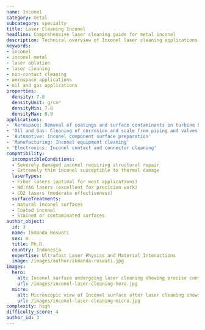 ```yaml
---
name: Inconel
category: metal
subcategory: specialty
title: Laser Cleaning Inconel
headline: Comprehensive laser cleaning guide for metal inconel
description: Technical overview of Inconel laser cleaning applications and parameters
keywords:
- inconel
- inconel metal
- laser ablation
- laser cleaning
- non-contact cleaning
- aerospace applications
- oil and gas applications
properties:
  density: 7.8
  densityUnit: g/cm³
  densityMin: 7.8
  densityMax: 8.9
applications:
- 'Aerospace: Removal of coatings and surface contaminants on turbine blades'
- 'Oil and Gas: Cleaning of corrosion and scale from piping and valves'
- 'Automotive: Inconel component surface preparation'
- 'Manufacturing: Inconel equipment cleaning'
- 'Electronics: Inconel contact and connector cleaning'
compatibility:
  incompatibleConditions:
  - Severely damaged inconel requiring structural repair
  - Extremely thin inconel susceptible to thermal damage
  laserTypes:
  - Fiber lasers (optimal for most applications)
  - Nd:YAG lasers (excellent for precision work)
  - CO2 lasers (moderate effectiveness)
  surfaceTreatments:
  - Natural inconel surfaces
  - Coated inconel
  - Stained or contaminated surfaces
author_object:
  id: 3
  name: Ikmanda Roswati
  sex: m
  title: Ph.D.
  country: Indonesia
  expertise: Ultrafast Laser Physics and Material Interactions
  image: /images/author/ikmanda-roswati.jpg
images:
  hero:
    alt: Inconel surface undergoing laser cleaning showing precise contamination removal
    url: /images/inconel-laser-cleaning-hero.jpg
  micro:
    alt: Microscopic view of Inconel surface after laser cleaning showing detailed surface structure
    url: /images/inconel-laser-cleaning-micro.jpg
complexity: high
difficulty_score: 4
author_id: 3
---
```

